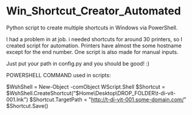 # Win_Shortcut_Creator_Automated
Python script to create multiple shortcuts in Windows via PowerShell.


I had a problem in at job. i needed shortcuts for around 30 printers, so I created script for automation.
Printers have almost the some hostname except for the end number. One script is also made for manual inputs.


Just put your path in config.py and you should be good! :)




POWERSHELL COMMAND used in scripts:

$WshShell = New-Object -comObject WScript.Shell $Shortcut = $WshShell.CreateShortcut("$Home\Desktop\DROP_FOLDER\t-di-vit-001.lnk") $Shortcut.TargetPath = "http://t-di-vit-001.some-domain.com/" $Shortcut.Save()
